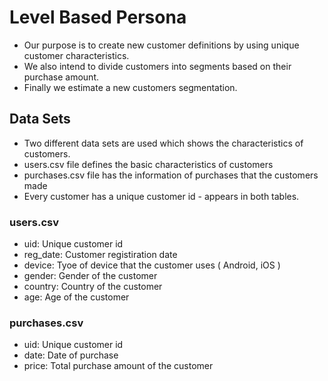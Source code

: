 # Level Based Persona
* Our purpose is to create new customer definitions by using unique customer characteristics.
* We also intend to divide customers into segments based on their purchase amount.
* Finally we estimate a new customers segmentation.

## Data Sets
* Two different data sets are used which shows the characteristics of customers.
* users.csv file defines the basic characteristics of customers 
* purchases.csv file has the information of purchases that the customers made
* Every customer has a unique customer id - appears in both tables.
### users.csv
* uid: Unique customer id 
* reg_date: Customer registiration date
* device: Tyoe of device that the customer uses ( Android, iOS ) 
* gender: Gender of the customer
* country: Country of the customer
* age: Age of the customer

### purchases.csv
* uid: Unique customer id 
* date: Date of purchase 
* price: Total purchase amount of the customer
